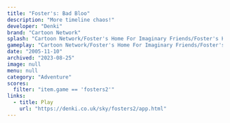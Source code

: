 ```yaml
---
title: "Foster's: Bad Bloo"
description: "More timeline chaos!"
developer: "Denki"
brand: "Cartoon Network"
splash: "Cartoon Network/Foster's Home For Imaginary Friends/Foster's Home For Imaginary Friends Episode 2/Splash.bmp"
gameplay: "Cartoon Network/Foster's Home For Imaginary Friends/Foster's Home For Imaginary Friends Episode 2/Play003Garden.jpg"
date: "2005-11-10"
archived: "2023-08-25"
image: null
menu: null
category: "Adventure"
scores:
  filter: "item.game == 'fosters2'"
links:
  - title: Play
    url: "https://denki.co.uk/sky/fosters2/app.html"
---
```

